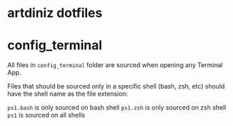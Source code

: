 # artdiniz dotfiles


# config_terminal

All files in `config_terminal` folder are sourced when opening any Terminal App.

Files that should be sourced only in a specific shell (bash, zsh, etc) should have the shell name as the file extension:

`ps1.bash` is only sourced on bash shell 
`ps1.zsh` is only sourced on zsh shell
`ps1` is sourced on all shells
